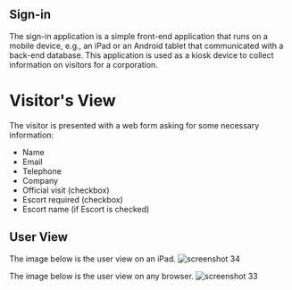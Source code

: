 ## Sign-in

The sign-in application is a simple front-end application that runs on a mobile device, e.g., an iPad or an Android tablet that communicated with a back-end database. This application is used as a kiosk device to collect information on visitors for a corporation.

# Visitor's View
The visitor is presented with a web form asking for some necessary information:
* Name
* Email
* Telephone
* Company
* Official visit (checkbox)
* Escort required (checkbox)
* Escort name (if Escort is checked)

## User View
The image below is the user view on an iPad.
![screenshot 34](https://user-images.githubusercontent.com/15007021/33885312-d5def4f0-def7-11e7-95e1-a5ed2aed1395.png)


The image below is the user view on any browser.
![screenshot 33](https://user-images.githubusercontent.com/15007021/33885167-61356d6e-def7-11e7-8f30-7f4abf8a438a.png)
